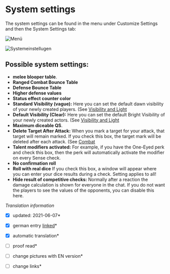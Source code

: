 # System settings
The system settings can be found in the menu under Customize Settings and then the System Settings tab:  
 
 ![Menü](https://user-images.githubusercontent.com/80099175/114196817-024e8380-9952-11eb-88f0-06f6f3e3dcf2.png)  
 
 ![Systemeinstellugen](https://user-images.githubusercontent.com/80099175/114200158-35dedd00-9955-11eb-97bc-2bf6c36ec92b.png)
  
## Possible system settings:  
* **melee blooper table**. 
* **Ranged Combat Bounce Table**
* **Defense Bounce Table** 
* **Higher defense values**
* **Status effect counter color**
* **Standard Visibility (vague):** Here you can set the default dawn visibility of your newly created players. (See [Visibility and Light](en-sight-light)
* **Default Visibility (Clear):** Here you can set the default Bright Visibility of your newly created actors. (See [Visibility and Light](en-sight-light)
* **Maximum diceable QS**.
* **Delete Target After Attack:** When you mark a target for your attack, that target will remain marked. If you check this box, the target mark will be deleted after each attack. (See [Combat](en-combat)
* **Talent modifiers activated:** For example, if you have the One-Eyed perk and check this box, then the perk will automatically activate the modifier on every Sense check.
* **No confirmation roll**
* **Roll with real dice** If you check this box, a window will appear where you can enter your dice results during a check. Setting applies to all!
* **Hide result of competitive checks:** Normally after a reaction the damage calculation is shown for everyone in the chat. If you do not want the players to see the values of the opponents, you can disable this here.


*Translation information*  
*[x] updated: 2021-06-07*  
*[x] german entry [linked](de/de-Systemeinstellugen.md)*  
*[x] automatic translation*  
*[ ] proof read*  
*[ ] change pictures with EN version*
*[ ] change links*  

